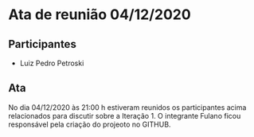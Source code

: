 # Ata de reunião 04/12/2020

## Participantes
 - Luiz Pedro Petroski

 ## Ata
 No dia 04/12/2020 às 21:00 h estiveram reunidos os participantes acima relacionados para discutir sobre a Iteração 1. O integrante Fulano ficou responsável pela criação do projeoto no GITHUB.